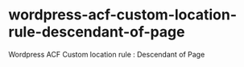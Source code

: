 wordpress-acf-custom-location-rule-descendant-of-page
=====================================================

Wordpress ACF Custom location rule : Descendant of Page
